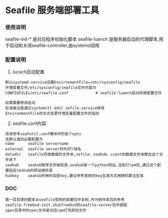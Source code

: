# Seafile 服务端部署工具

### 使用说明
seafile-init-* 是对应程序初始化脚本
seafile-luanch 是服务器启动的代理脚本,用于启动和关闭seafile-controller,由systemd调用


### 配置说明
1. lucach启动配置
```text
默认systemd.service设置EnvironmentFile=/etc/sysconfig/seafile
环境变量文件/etc/sysconfig/seafile文件内容为
CONFIGFILE=/etc/seafile.conf            # seafile-luanch启动所用配置文件

如果需要修改启动
标准做法是通过systemctl edit sefile.service修改
EnvironmentFile的方式变更环境变量配置文件的指向
```

2. seafile.conf内容
```text
具体参考seafutil.conf模块中的各个opts
无默认值的必要配置为
name      seafile servername
external  seafile server对外IP/域名
datadir   seafile存放数据的文件夹,sefile、seahub、ccent的数据文件夹都在这个文件夹下
seahub    seahub程序文件根目录,seahub是一个python网站,没有打rpm包,通过这个配置指定seahub的网站根目录
hubkey    seahub所用的加密key,建议参考官网的key生成方式用随机算法生成
```


### DOC
```text
第一层目录的脚本从seafile官网的部署包中复制,作为制作本包的参考
seafile-freebsd-init.sh从freebsd的seafile-server包中提取
spec目录中的spec文件是对应rpm打包规则文件
```